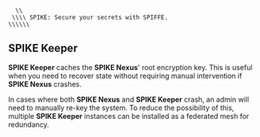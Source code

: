 ```text
  \\ 
 \\\\ SPIKE: Secure your secrets with SPIFFE.
\\\\\\
```

## SPIKE Keeper

**SPIKE Keeper** caches the **SPIKE Nexus**' root encryption key. This is useful 
when you need to recover state without requiring manual intervention if 
**SPIKE Nexus** crashes.

In cases where both **SPIKE Nexus** and **SPIKE Keeper** crash, an admin will 
need to manually re-key the system. To reduce the possibility of this, multiple 
**SPIKE Keeper** instances can be installed as a federated mesh for redundancy.